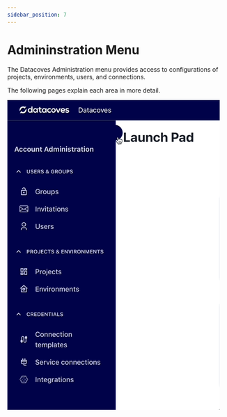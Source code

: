 ```yaml
---
sidebar_position: 7
---
```

# Admininstration Menu

The Datacoves Administration menu provides access to configurations of projects, environments, users, and connections.

The following pages explain each area in more detail.

![Account Administration](./assets/menu_admin.gif)

